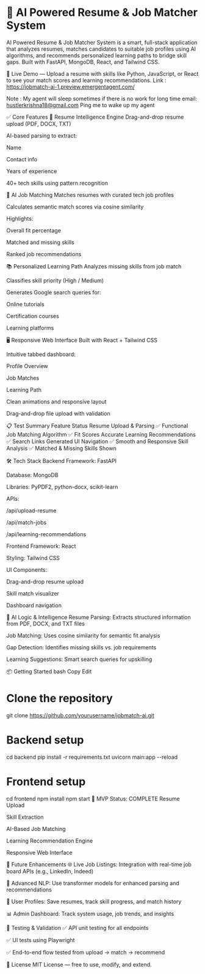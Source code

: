 # 🧠 **AI Powered Resume & Job Matcher System** 

AI Powered Resume & Job Matcher System is a smart, full-stack application that analyzes resumes, matches candidates to suitable job profiles using AI algorithms, and recommends personalized learning paths to bridge skill gaps. Built with FastAPI, MongoDB, React, and Tailwind CSS.

🔗 Live Demo — Upload a resume with skills like Python, JavaScript, or React to see your match scores and learning recommendations.
 Link : https://jobmatch-ai-1.preview.emergentagent.com/

Note : My agent will sleep sometimes if there is no work for long time 
email: hustlerkrishna18@gmail.com 
Ping me to wake up my agent

✅ Core Features
📄 Resume Intelligence Engine
Drag-and-drop resume upload (PDF, DOCX, TXT)

AI-based parsing to extract:

Name

Contact info

Years of experience

40+ tech skills using pattern recognition

🎯 AI Job Matching
Matches resumes with curated tech job profiles

Calculates semantic match scores via cosine similarity

Highlights:

Overall fit percentage

Matched and missing skills

Ranked job recommendations

📚 Personalized Learning Path
Analyzes missing skills from job match

Classifies skill priority (High / Medium)

Generates Google search queries for:

Online tutorials

Certification courses

Learning platforms

🖥️ Responsive Web Interface
Built with React + Tailwind CSS

Intuitive tabbed dashboard:

Profile Overview

Job Matches

Learning Path

Clean animations and responsive layout

Drag-and-drop file upload with validation

📋 Test Summary
Feature	Status
Resume Upload & Parsing	✅ Functional
Job Matching Algorithm	✅ Fit Scores Accurate
Learning Recommendations	✅ Search Links Generated
UI Navigation	✅ Smooth and Responsive
Skill Analysis	✅ Matched & Missing Skills Shown

🛠 Tech Stack
Backend
Framework: FastAPI

Database: MongoDB

Libraries: PyPDF2, python-docx, scikit-learn

APIs:

/api/upload-resume

/api/match-jobs

/api/learning-recommendations

Frontend
Framework: React

Styling: Tailwind CSS

UI Components:

Drag-and-drop resume upload

Skill match visualizer

Dashboard navigation

🤖 AI Logic & Intelligence
Resume Parsing: Extracts structured information from PDF, DOCX, and TXT files

Job Matching: Uses cosine similarity for semantic fit analysis

Gap Detection: Identifies missing skills vs. job requirements

Learning Suggestions: Smart search queries for upskilling

📦 Getting Started
bash
Copy
Edit
# Clone the repository
git clone https://github.com/yourusername/jobmatch-ai.git

# Backend setup
cd backend
pip install -r requirements.txt
uvicorn main:app --reload

# Frontend setup
cd frontend
npm install
npm start
🚀 MVP Status: COMPLETE
 Resume Upload

 Skill Extraction

 AI-Based Job Matching

 Learning Recommendation Engine

 Responsive Web Interface

🔧 Future Enhancements
🌐 Live Job Listings: Integration with real-time job board APIs (e.g., LinkedIn, Indeed)

🧠 Advanced NLP: Use transformer models for enhanced parsing and recommendations

👤 User Profiles: Save resumes, track skill progress, and match history

📊 Admin Dashboard: Track system usage, job trends, and insights

🧪 Testing & Validation
✅ API unit testing for all endpoints

✅ UI tests using Playwright

✅ End-to-end flow tested from upload → match → recommend

📃 License
MIT License — free to use, modify, and extend.
